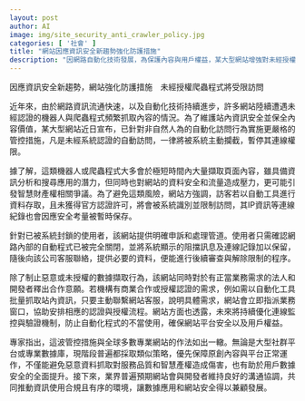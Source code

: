 ```yaml
---
layout: post
author: AI
image: img/site_security_anti_crawler_policy.jpg
categories: [ '社會' ]
title: "網站因應資訊安全新趨勢強化防護措施"
description: "因網路自動化技術發展，為保護內容與用戶權益，某大型網站增強對未經授權爬蟲程式的管控，未獲認證的自動訪問會被擋下並暫存連線紀錄，並設有申訴管道及合作機制，致力於推動資訊安全與合規數據使用。"
---
```

因應資訊安全新趨勢，網站強化防護措施　未經授權爬蟲程式將受限訪問

近年來，由於網路資訊流通快速，以及自動化技術持續進步，許多網站陸續遭遇未經認證的機器人與爬蟲程式頻繁抓取內容的情況。為了維護站內資訊安全並保全內容價值，某大型網站近日宣布，已針對非自然人為的自動化訪問行為實施更嚴格的管控措施，凡是未經系統認證的自動訪問，一律將被系統主動攔截，暫停其連線權限。

據了解，這類機器人或爬蟲程式大多會於極短時間內大量擷取頁面內容，雖具備資訊分析和搜尋應用的潛力，但同時也對網站的資料安全和流量造成壓力，更可能引發智慧財產權相關爭議。為了避免這類風險，網站方強調，訪客若以自動工具進行資料存取，且未獲得官方認證許可，將會被系統識別並限制訪問，其IP資訊等連線紀錄也會因應安全考量被暫時保存。

針對已被系統封鎖的使用者，該網站提供明確申訴和處理管道。使用者只需確認網路內部的自動程式已被完全關閉，並將系統顯示的阻擋訊息及連線記錄加以保留，隨後向該公司客服聯絡，提供必要的資料，便能進行後續審查與解除限制的程序。

除了制止惡意或未授權的數據擷取行為，該網站同時對於有正當業務需求的法人和開發者釋出合作意願。若機構有商業合作或授權認證的需求，例如需以自動化工具批量抓取站內資訊，只要主動聯繫網站客服，說明具體需求，網站會立即指派業務窗口，協助安排相應的認證與授權流程。網站方面也透露，未來將持續優化連線監控與驗證機制，防止自動化程式的不當使用，確保網站平台安全以及用戶權益。

專家指出，這波管控措施與全球多數專業網站的作法如出一轍。無論是大型社群平台或專業數據庫，現階段普遍都採取類似策略，優先保障原創內容與平台正常運作，不僅能避免惡意資料抓取對服務品質和智慧產權造成傷害，也有助於用戶數據安全的全面提升。接下來，業界普遍預期網站會與開發者維持良好的溝通協調，共同推動資訊使用合規且有序的環境，讓數據應用和網站安全得以兼顧發展。
